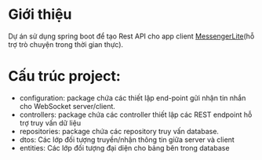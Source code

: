 # Giới thiệu

Dự án sử dụng spring boot để tạo Rest API cho app client [MessengerLite](https://github.com/MyFirstGitEver/MessengerLite-full)(hỗ trợ trò chuyện trong thời gian thực).

# Cấu trúc project:
* configuration: package chứa các thiết lập end-point gửi nhận tin nhắn cho WebSocket server/client.
* controllers: package chứa các controller thiết lập các REST endpoint hỗ trợ truy vấn dữ liệu
* repositories: package chứa các repository truy vấn database.
* dtos: Các lớp đối tượng truyền/nhận thông tin giữa server và client
* entities: Các lớp đối tượng đại diện cho bảng bên trong database
